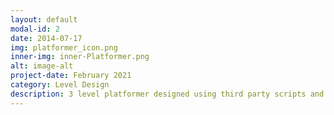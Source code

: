 ```yaml
---
layout: default
modal-id: 2
date: 2014-07-17
img: platformer_icon.png
inner-img: inner-Platformer.png 
alt: image-alt
project-date: February 2021
category: Level Design
description: 3 level platformer designed using third party scripts and tiles. Designed represent a proper difficulty curve. <a href="https://scara2016.itch.io/sci-fi-platformer">Here<a>
---
```

